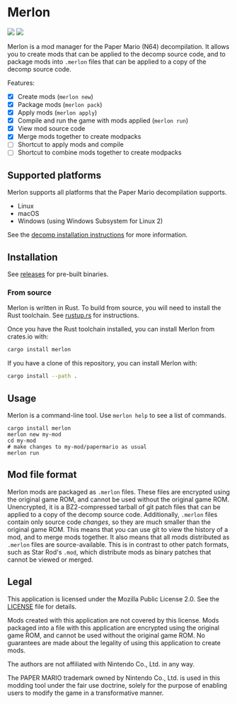 # Merlon

[![](https://img.shields.io/github/actions/workflow/status/nanaian/merlon/test.yml?branch=main)](https://github.com/nanaian/merlon/actions)
[![](https://img.shields.io/discord/279322074412089344?color=%237289DA&logo=discord&logoColor=ffffff)](https://discord.gg/paper-mario-modding-279322074412089344)

Merlon is a mod manager for the Paper Mario (N64) decompilation. It allows you to create mods that can be applied to the decomp source code, and to package mods into `.merlon` files that can be applied to a copy of the decomp source code.

Features:

- [x] Create mods (`merlon new`)
- [x] Package mods (`merlon pack`)
- [x] Apply mods (`merlon apply`)
- [x] Compile and run the game with mods applied (`merlon run`)
- [x] View mod source code
- [x] Merge mods together to create modpacks
- [ ] Shortcut to apply mods and compile
- [ ] Shortcut to combine mods together to create modpacks

## Supported platforms

Merlon supports all platforms that the Paper Mario decompilation supports.

- Linux
- macOS
- Windows (using Windows Subsystem for Linux 2)

See the [decomp installation instructions](https://github.com/pmret/papermario/blob/main/INSTALL.md) for more information.

## Installation

See [releases](https://github.com/nanaian/merlon/releases) for pre-built binaries.

### From source

Merlon is written in Rust. To build from source, you will need to install the Rust toolchain. See [rustup.rs](https://rustup.rs/) for instructions.

Once you have the Rust toolchain installed, you can install Merlon from crates.io with:

```bash
cargo install merlon
```

If you have a clone of this repository, you can install Merlon with:

```bash
cargo install --path .
```

## Usage

Merlon is a command-line tool. Use `merlon help` to see a list of commands.

```
cargo install merlon
merlon new my-mod
cd my-mod
# make changes to my-mod/papermario as usual
merlon run
```

## Mod file format

Merlon mods are packaged as `.merlon` files. These files are encrypted using the original game ROM, and cannot be used without the original game ROM. Unencrypted, it is a BZ2-compressed tarball of git patch files that can be applied to a copy of the decomp source code. Additionally, `.merlon` files contain only source code *changes*, so they are much smaller than the original game ROM. This means that you can use git to view the history of a mod, and to merge mods together. It also means that all mods distributed as `.merlon` files are source-available. This is in contrast to other patch formats, such as Star Rod's `.mod`, which distribute mods as binary patches that cannot be viewed or merged.

## Legal

This application is licensed under the Mozilla Public License 2.0. See the [LICENSE](LICENSE) file for details.

Mods created with this application are not covered by this license. Mods packaged into a file with this application are encrypted using the original game ROM, and cannot be used without the original game ROM. No guarantees are made about the legality of using this application to create mods.

The authors are not affiliated with Nintendo Co., Ltd. in any way.

The PAPER MARIO trademark owned by Nintendo Co., Ltd. is used in this modding tool under the fair use doctrine, solely for the purpose of enabling users to modify the game in a transformative manner.
